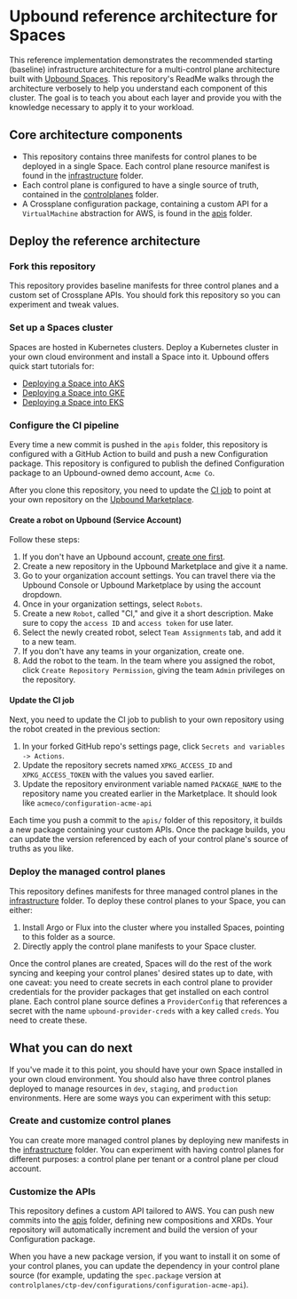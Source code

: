 # Upbound reference architecture for Spaces

This reference implementation demonstrates the recommended starting (baseline) infrastructure architecture for a multi-control plane architecture built with [Upbound Spaces](https://docs-git-spaces-staging-upboundio.vercel.app/spaces/overview/). This repository's ReadMe walks through the architecture verbosely to help you understand each component of this cluster. The goal is to teach you about each layer and provide you with the knowledge necessary to apply it to your workload.

## Core architecture components

- This repository contains three manifests for control planes to be deployed in a single Space. Each control plane resource manifest is found in the [infrastructure](infrastructure) folder.
- Each control plane is configured to have a single source of truth, contained in the [controlplanes](controlplanes) folder.
- A Crossplane configuration package, containing a custom API for a `VirtualMachine` abstraction for AWS, is found in the [apis](apis) folder.

## Deploy the reference architecture

### Fork this repository

This repository provides baseline manifests for three control planes and a custom set of Crossplane APIs. You should fork this repository so you can experiment and tweak values.

### Set up a Spaces cluster

Spaces are hosted in Kubernetes clusters. Deploy a Kubernetes cluster in your own cloud environment and install a Space into it. Upbound offers quick start tutorials for:

- [Deploying a Space into AKS](https://docs-git-spaces-staging-upboundio.vercel.app/spaces/quickstart/azure-deploy/)
- [Deploying a Space into GKE](https://docs-git-spaces-staging-upboundio.vercel.app/spaces/quickstart/gcp-deploy/)
- [Deploying a Space into EKS](https://docs-git-spaces-staging-upboundio.vercel.app/spaces/quickstart/aws-deploy/) 

### Configure the CI pipeline

Every time a new commit is pushed in the `apis` folder, this repository is configured with a GitHub Action to build and push a new Configuration package. This repository is configured to publish the defined Configuration package to an Upbound-owned demo account, `Acme Co`.

After you clone this repository, you need to update the [CI job](.github/workflows/ci.yml) to point at your own repository on the [Upbound Marketplace](https://marketplace.upbound.io). 

#### Create a robot on Upbound (Service Account)

Follow these steps:

1. If you don't have an Upbound account, [create one first](https://accounts.upbound.io/register?targetProperty=marketplace&returnTo=https%3A%2F%2Fmarketplace.upbound.io%2F).
2. Create a new repository in the Upbound Marketplace and give it a name.
3. Go to your organization account settings. You can travel there via the Upbound Console or Upbound Marketplace by using the account dropdown.
4. Once in your organization settings, select `Robots`.
5. Create a new `Robot`, called "CI," and give it a short description. Make sure to copy the `access ID` and `access token` for use later.
6. Select the newly created robot, select `Team Assignments` tab, and add it to a new team.
7. If you don't have any teams in your organization, create one.
8. Add the robot to the team. In the team where you assigned the robot, click `Create Repository Permission`, giving the team `Admin` privileges on the repository.

#### Update the CI job

Next, you need to update the CI job to publish to your own repository using the robot created in the previous section:

1. In your forked GitHub repo's settings page, click `Secrets and variables -> Actions`.
2. Update the repository secrets named `XPKG_ACCESS_ID` and `XPKG_ACCESS_TOKEN` with the values you saved earlier.
3. Update the repository environment variable named `PACKAGE_NAME` to the repository name you created earlier in the Marketplace. It should look like `acmeco/configuration-acme-api`

Each time you push a commit to the `apis/` folder of this repository, it builds a new package containing your custom APIs. Once the package builds, you can update the version referenced by each of your control plane's source of truths as you like.

### Deploy the managed control planes

This repository defines manifests for three managed control planes in the [infrastructure](infrastructure) folder. To deploy these control planes to your Space, you can either:

1. Install Argo or Flux into the cluster where you installed Spaces, pointing to this folder as a source. 
2. Directly apply the control plane manifests to your Space cluster.

Once the control planes are created, Spaces will do the rest of the work syncing and keeping your control planes' desired states up to date, with one caveat: you need to create secrets in each control plane to provider credentials for the provider packages that get installed on each control plane. Each control plane source defines a `ProviderConfig` that references a secret with the name `upbound-provider-creds` with a key called `creds`. You need to create these.

## What you can do next

If you've made it to this point, you should have your own Space installed in your own cloud environment. You should also have three control planes deployed to manage resources in `dev`, `staging`, and `production` environments. Here are some ways you can experiment with this setup:

### Create and customize control planes

You can create more managed control planes by deploying new manifests in the [infrastructure](infrastructure) folder. You can experiment with having control planes for different purposes: a control plane per tenant or a control plane per cloud account.

### Customize the APIs

This repository defines a custom API tailored to AWS. You can push new commits into the [apis](apis) folder, defining new compositions and XRDs. Your repository will automatically increment and build the version of your Configuration package. 

When you have a new package version, if you want to install it on some of your control planes, you can update the dependency in your control plane source (for example, updating the `spec.package` version at `controlplanes/ctp-dev/configurations/configuration-acme-api`).
